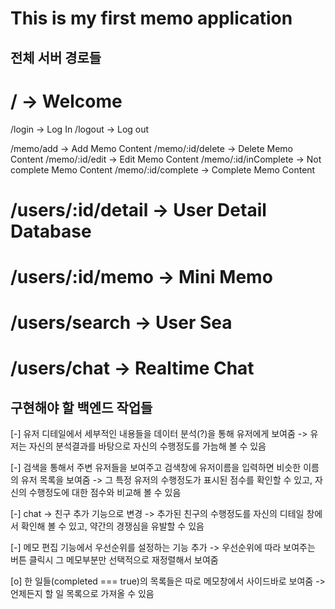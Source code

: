 # This is my first memo application

## 전체 서버 경로들

<!-- globalRouter -->
# / -> Welcome
/login -> Log In
/logout -> Log out

<!-- memoRouter -->
/memo/add -> Add Memo Content
/memo/:id/delete -> Delete Memo Content
/memo/:id/edit -> Edit Memo Content
/memo/:id/inComplete -> Not complete Memo Content
/memo/:id/complete -> Complete Memo Content

<!-- userRouter -->
# /users/:id/detail -> User Detail Database
# /users/:id/memo -> Mini Memo
# /users/search -> User Sea
# /users/chat -> Realtime Chat

## 구현해야 할 백엔드 작업들

[-] 유저 디테일에서 세부적인 내용들을 데이터 분석(?)을 통해 유저에게 보여줌 
-> 유저는 자신의 분석결과를 바탕으로 자신의 수행정도를 가늠해 볼 수 있음

[-] 검색을 통해서 주변 유저들을 보여주고 검색창에 유저이름을 입력하면 비슷한 이름의 유저 목록을 보여줌
-> 그 특정 유저의 수행정도가 표시된 점수를 확인할 수 있고, 자신의 수행정도에 대한 점수와 비교해 볼 수 있음

[-] chat -> 친구 추가 기능으로 변경
-> 추가된 친구의 수행정도를 자신의 디테일 창에서 확인해 볼 수 있고, 약간의 경쟁심을 유발할 수 있음

[-] 메모 편집 기능에서 우선순위를 설정하는 기능 추가
-> 우선순위에 따라 보여주는 버튼 클릭시 그 메모부분만 선택적으로 재정렬해서 보여줌

[o] 한 일들(completed === true)의 목록들은 따로 메모창에서 사이드바로 보여줌
->  언제든지 할 일 목록으로 가져올 수 있음